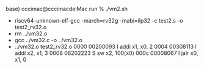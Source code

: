 base) cccimac@cccimacdeiMac run % ./vm2.sh
+ riscv64-unknown-elf-gcc -march=rv32g -mabi=ilp32 -c test2.s -o test2_rv32.o
+ rm ../vm32.o
+ gcc ../vm32.c -o ../vm32.o
+ ../vm32.o test2_rv32.o
0000 00200093 I addi x1, x0, 2
0004 00308113 I addi x2, x1, 3
0008 06202223 S sw x2, 100(x0)
000c 00008067 I jalr x0, x1, 0